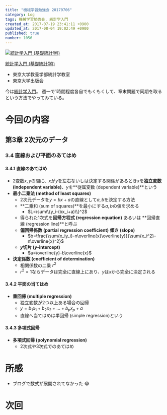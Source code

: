 ```yaml
---
title: "機械学習勉強会 20170706"
category: Log
tags: 機械学習勉強会, 統計学入門
created_at: 2017-07-19 23:41:11 +0900
updated_at: 2017-08-04 19:02:49 +0900
published: true
number: 1056
---
```


<div class="asin">
<div class="asin-image"><a href="https://www.amazon.co.jp/exec/obidos/ASIN/4130420658/nownabe0c-22/" rel="nofollow noopener" target="_blank"><img src="http://images-jp.amazon.com/images/P/4130420658.09._SL160_.jpg" alt="統計学入門 (基礎統計学Ⅰ)" title="統計学入門 (基礎統計学Ⅰ)"></a></div>
<div class="asin-detail">
<p><a href="https://www.amazon.co.jp/exec/obidos/ASIN/4130420658/nownabe0c-22/" rel="nofollow noopener" target="_blank">統計学入門 (基礎統計学Ⅰ)</a></p>
<ul>
<li>東京大学教養学部統計学教室</li>
<li>東京大学出版会</li>
</ul>
</div>

<p></p>
</div>

今は[統計学入門](https://www.amazon.co.jp/exec/obidos/ASIN/4130420658/nownabe0c-22/)。
週一で1時間程度各自でもくもくして、章末問題で同期を取るという方法でやってみている。

# 今回の内容
## 第3章 2次元のデータ
### 3.4 直線および平面のあてはめ
#### 3.4.1 直線のあてはめ
* 2変数$x, y$の間に、$x$が$y$を左右ないしは決定する関係があるとき$x$を**独立変数 (independent variable)**、$y$を**従属変数 (dependent variable)**という
* **最小二乗法 (method of least squares)**
    * 2次元データを$y=bx+a$の直線として$a, b$を決定する方法
    * **二乗和 (sum of squares)**を最小にする$a, b$の値を求める
        * $L=\sum\\{y_i-(bx_i+a)\\}^2$
    * 得られた1次式を**回帰方程式 (regression equation)** あるいは **回帰直線 (regression line)**と呼ぶ
    * **偏回帰係数 (partial regression coefficient)** **傾き (slope)**
        * $b=\frac{\sum{x_iy_i}-n\overline{x}\overline{y}}{\sum{x_i^2}-n\overline{x}^2}$
    * **$y$切片 ($y$-intercept)**
        * $a=\overline{y}-b\overline{x}$
* **決定係数 (coefficient of determination)**
    * 相関係数の二乗 $r^2$
    * $r^2=1$ならデータは完全に直線上にあり、$y$は$x$から完全に決定される

#### 3.4.2 平面の当てはめ
* **重回帰 (multiple regression)**
    * 独立変数が2つ以上ある場合の回帰
    * $y=b_1x_1+b_2x_2+\dots+b_px_p+a$
    * 直線へ当てはめは単回帰 (simple regression)という

#### 3.4.3 多項式回帰
* **多項式回帰 (polynomial regression)**
    * 2次式や3次式でのあてはめ

# 所感
* ブログで数式が展開されてなかった :joy:

# 次回
